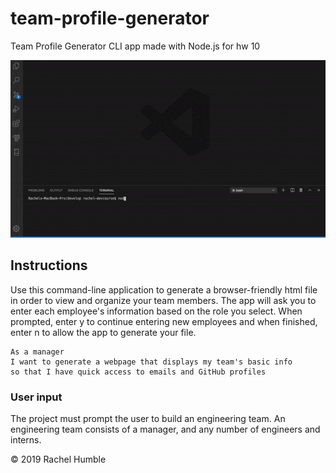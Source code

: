 # team-profile-generator
Team Profile Generator CLI app made with Node.js for hw 10

<img src="assets/hw10.gif">

## Instructions
Use this command-line application to generate a browser-friendly html file in order to view and organize your team members. The app will ask you to enter each employee's information based on the role you select. When prompted, enter y to continue entering new employees and when finished, enter n to allow the app to generate your file. 

```
As a manager
I want to generate a webpage that displays my team's basic info
so that I have quick access to emails and GitHub profiles
```

### User input
The project must prompt the user to build an engineering team. An engineering
team consists of a manager, and any number of engineers and interns.

© 2019 Rachel Humble
